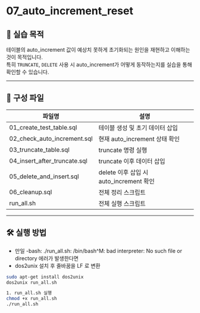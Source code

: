 # 07_auto_increment_reset

## 📌 실습 목적
테이블의 auto_increment 값이 예상치 못하게 초기화되는 원인을 재현하고 이해하는 것이 목적입니다.  
특히 `TRUNCATE`, `DELETE` 사용 시 auto_increment가 어떻게 동작하는지를 실습을 통해 확인할 수 있습니다.


---


## 📂 구성 파일
| 파일명 | 설명 |
|--------|------|
| 01_create_test_table.sql | 테이블 생성 및 초기 데이터 삽입 |
| 02_check_auto_increment.sql | 현재 auto_increment 상태 확인 |
| 03_truncate_table.sql | truncate 명령 실행 |
| 04_insert_after_truncate.sql | truncate 이후 데이터 삽입 |
| 05_delete_and_insert.sql | delete 이후 삽입 시 auto_increment 확인 |
| 06_cleanup.sql | 전체 정리 스크립트 |
| run_all.sh | 전체 실행 스크립트 |


---


## 🛠️ 실행 방법

- 만일 -bash: ./run_all.sh: /bin/bash^M: bad interpreter: No such file or directory 에러가 발생한다면
- dos2unix 설치 후 줄바꿈을 LF 로 변환
  
```bash
sudo apt-get install dos2unix
dos2unix run_all.sh

1. run_all.sh 실행
chmod +x run_all.sh
./run_all.sh

